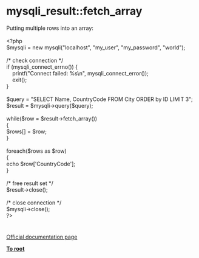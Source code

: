 # mysqli_result::fetch_array




<div class="phpcode"><span class="html">
Putting multiple rows into an array:<br><br><span class="default">&lt;?php<br>$mysqli </span><span class="keyword">= new </span><span class="default">mysqli</span><span class="keyword">(</span><span class="string">&quot;localhost&quot;</span><span class="keyword">, </span><span class="string">&quot;my_user&quot;</span><span class="keyword">, </span><span class="string">&quot;my_password&quot;</span><span class="keyword">, </span><span class="string">&quot;world&quot;</span><span class="keyword">);<br><br></span><span class="comment">/* check connection */<br></span><span class="keyword">if (</span><span class="default">mysqli_connect_errno</span><span class="keyword">()) {<br>&#xA0; &#xA0; </span><span class="default">printf</span><span class="keyword">(</span><span class="string">&quot;Connect failed: %s\n&quot;</span><span class="keyword">, </span><span class="default">mysqli_connect_error</span><span class="keyword">());<br>&#xA0; &#xA0; exit();<br>}<br><br></span><span class="default">$query </span><span class="keyword">= </span><span class="string">&quot;SELECT Name, CountryCode FROM City ORDER by ID LIMIT 3&quot;</span><span class="keyword">;<br></span><span class="default">$result </span><span class="keyword">= </span><span class="default">$mysqli</span><span class="keyword">-&gt;</span><span class="default">query</span><span class="keyword">(</span><span class="default">$query</span><span class="keyword">);<br><br>while(</span><span class="default">$row </span><span class="keyword">= </span><span class="default">$result</span><span class="keyword">-&gt;</span><span class="default">fetch_array</span><span class="keyword">())<br>{<br></span><span class="default">$rows</span><span class="keyword">[] = </span><span class="default">$row</span><span class="keyword">;<br>}<br><br>foreach(</span><span class="default">$rows </span><span class="keyword">as </span><span class="default">$row</span><span class="keyword">)<br>{<br>echo </span><span class="default">$row</span><span class="keyword">[</span><span class="string">&apos;CountryCode&apos;</span><span class="keyword">];<br>}<br><br></span><span class="comment">/* free result set */<br></span><span class="default">$result</span><span class="keyword">-&gt;</span><span class="default">close</span><span class="keyword">();<br><br></span><span class="comment">/* close connection */<br></span><span class="default">$mysqli</span><span class="keyword">-&gt;</span><span class="default">close</span><span class="keyword">();<br></span><span class="default">?&gt;</span>
</span>
</div>
  

#

[Official documentation page](https://www.php.net/manual/en/mysqli-result.fetch-array.php)

**[To root](/README.md)**